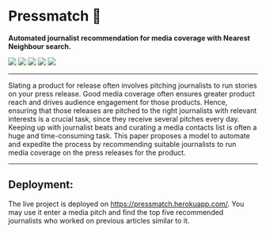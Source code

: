 
Pressmatch 📰
============

**Automated journalist recommendation for media coverage with Nearest Neighbour search.**

[![](https://img.shields.io/badge/Made_with-Python3-blue?style=for-the-badge&logo=python)]()
[![](https://img.shields.io/badge/Made_with-pandas-blue?style=for-the-badge&logo=pandas)]()
[![](https://img.shields.io/badge/Made_with-nltk-blue?style=for-the-badge&logo=nltk)]()
[![](https://img.shields.io/badge/Made_with-flask-blue?style=for-the-badge&logo=flask)]()
[![](https://img.shields.io/badge/deployed_on-heroku-blue?style=for-the-badge&logo=heroku)]()

---

Slating a product for release often involves pitching journalists to run stories on your press release. Good media coverage often ensures greater product reach and drives audience engagement for those products. Hence, ensuring that those releases are pitched to the right journalists with relevant interests is a crucial task, since they receive several pitches every day. Keeping up with journalist beats and curating a media contacts list is often a huge and time-consuming task. This paper proposes a model to automate and expedite the process by recommending suitable journalists to run media coverage on the press releases for the product.

---

## Deployment:

The live project is deployed on https://pressmatch.herokuapp.com/. You may use it enter a media pitch and find the top five recommended journalists who worked on previous articles similar to it.
